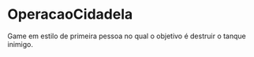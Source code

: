 # OperacaoCidadela
Game em estilo de primeira pessoa no qual o objetivo é destruir o tanque inimigo.
